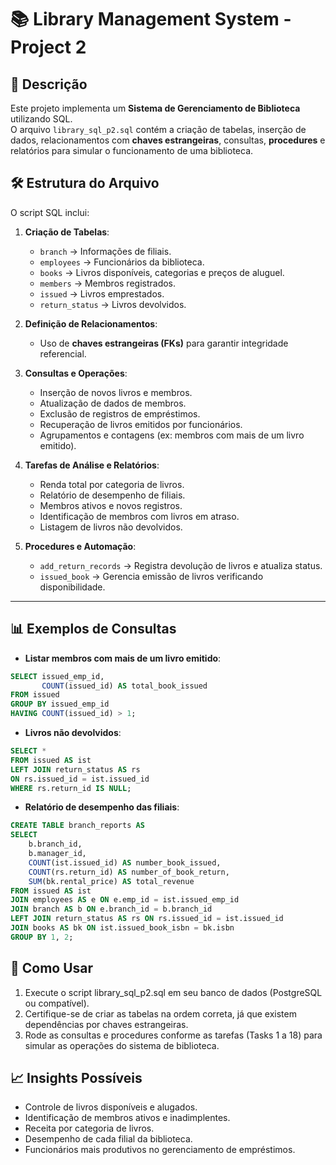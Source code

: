 # 📚 Library Management System - Project 2

## 📌 Descrição
Este projeto implementa um **Sistema de Gerenciamento de Biblioteca** utilizando SQL.  
O arquivo `library_sql_p2.sql` contém a criação de tabelas, inserção de dados, relacionamentos com **chaves estrangeiras**, consultas, **procedures** e relatórios para simular o funcionamento de uma biblioteca.

## 🛠️ Estrutura do Arquivo
O script SQL inclui:

1. **Criação de Tabelas**:
   - `branch` → Informações de filiais.
   - `employees` → Funcionários da biblioteca.
   - `books` → Livros disponíveis, categorias e preços de aluguel.
   - `members` → Membros registrados.
   - `issued` → Livros emprestados.
   - `return_status` → Livros devolvidos.

2. **Definição de Relacionamentos**:
   - Uso de **chaves estrangeiras (FKs)** para garantir integridade referencial.

3. **Consultas e Operações**:
   - Inserção de novos livros e membros.
   - Atualização de dados de membros.
   - Exclusão de registros de empréstimos.
   - Recuperação de livros emitidos por funcionários.
   - Agrupamentos e contagens (ex: membros com mais de um livro emitido).

4. **Tarefas de Análise e Relatórios**:
   - Renda total por categoria de livros.
   - Relatório de desempenho de filiais.
   - Membros ativos e novos registros.
   - Identificação de membros com livros em atraso.
   - Listagem de livros não devolvidos.

5. **Procedures e Automação**:
   - `add_return_records` → Registra devolução de livros e atualiza status.
   - `issued_book` → Gerencia emissão de livros verificando disponibilidade.

---

## 📊 Exemplos de Consultas

- **Listar membros com mais de um livro emitido**:
```sql
SELECT issued_emp_id,
       COUNT(issued_id) AS total_book_issued
FROM issued
GROUP BY issued_emp_id
HAVING COUNT(issued_id) > 1;
```

- **Livros não devolvidos**:
```sql
SELECT * 
FROM issued AS ist
LEFT JOIN return_status AS rs
ON rs.issued_id = ist.issued_id
WHERE rs.return_id IS NULL;
```
- **Relatório de desempenho das filiais**:
```sql
CREATE TABLE branch_reports AS
SELECT 
    b.branch_id,
    b.manager_id,
    COUNT(ist.issued_id) AS number_book_issued,
    COUNT(rs.return_id) AS number_of_book_return,
    SUM(bk.rental_price) AS total_revenue
FROM issued AS ist
JOIN employees AS e ON e.emp_id = ist.issued_emp_id
JOIN branch AS b ON e.branch_id = b.branch_id
LEFT JOIN return_status AS rs ON rs.issued_id = ist.issued_id
JOIN books AS bk ON ist.issued_book_isbn = bk.isbn
GROUP BY 1, 2;
```
## 🚀 Como Usar
1. Execute o script library_sql_p2.sql em seu banco de dados (PostgreSQL ou compatível).
2. Certifique-se de criar as tabelas na ordem correta, já que existem dependências por chaves estrangeiras.
3. Rode as consultas e procedures conforme as tarefas (Tasks 1 a 18) para simular as operações do sistema de biblioteca.

## 📈 Insights Possíveis
- Controle de livros disponíveis e alugados.
- Identificação de membros ativos e inadimplentes.
- Receita por categoria de livros.
- Desempenho de cada filial da biblioteca.
- Funcionários mais produtivos no gerenciamento de empréstimos.
